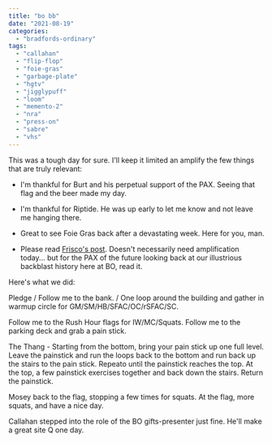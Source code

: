 ```yaml
---
title: "bo bb"
date: "2021-08-19"
categories: 
  - "bradfords-ordinary"
tags: 
  - "callahan"
  - "flip-flop"
  - "foie-gras"
  - "garbage-plate"
  - "hgtv"
  - "jigglypuff"
  - "loom"
  - "memento-2"
  - "nra"
  - "press-on"
  - "sabre"
  - "vhs"
---
```


This was a tough day for sure. I'll keep it limited an amplify the few things that are truly relevant:

- I'm thankful for Burt and his perpetual support of the PAX. Seeing that flag and the beer made my day.

- I'm thankful for Riptide. He was up early to let me know and not leave me hanging there.

- Great to see Foie Gras back after a devastating week. Here for you, man.

- Please read [Frisco's post](https://f3carpex.com/2021/08/19/raleigh-guys-cant-count/). Doesn't necessarily need amplification today... but for the PAX of the future looking back at our illustrious backblast history here at BO, read it.

Here's what we did:

Pledge / Follow me to the bank. / One loop around the building and gather in warmup circle for GM/SM/HB/SFAC/OC/rSFAC/SC.

Follow me to the Rush Hour flags for IW/MC/Squats. Follow me to the parking deck and grab a pain stick.

The Thang - Starting from the bottom, bring your pain stick up one full level. Leave the painstick and run the loops back to the bottom and run back up the stairs to the pain stick. Repeato until the painstick reaches the top. At the top, a few painstick exercises together and back down the stairs. Return the painstick.

Mosey back to the flag, stopping a few times for squats. At the flag, more squats, and have a nice day.

Callahan stepped into the role of the BO gifts-presenter just fine. He'll make a great site Q one day.
